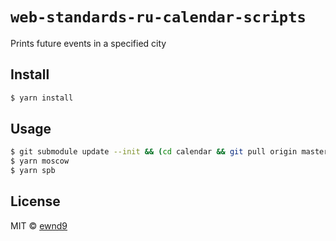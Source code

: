 # `web-standards-ru-calendar-scripts`

Prints future events in a specified city

## Install

```sh
$ yarn install
```

## Usage

```sh
$ git submodule update --init && (cd calendar && git pull origin master)
$ yarn moscow
$ yarn spb
```

## License

MIT © [ewnd9](http://ewnd9.com)
